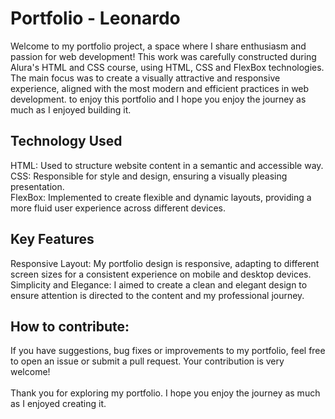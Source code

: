 <h1 align="left">Portfolio - Leonardo</h1>

<p align="left">Welcome to my portfolio project, a space where I share enthusiasm and passion for web development! This work was carefully constructed during Alura's HTML and CSS course, using HTML, CSS and FlexBox technologies. The main focus was to create a visually attractive and responsive experience, aligned with the most modern and efficient practices in web development. to enjoy this portfolio and I hope you enjoy the journey as much as I enjoyed building it.</p>

<h2 align="left">Technology Used</h2>

<p align="left">HTML: Used to structure website content in a semantic and accessible way.<br>CSS: Responsible for style and design, ensuring a visually pleasing presentation.<br>FlexBox: Implemented to create flexible and dynamic layouts, providing a more fluid user experience across different devices.</p>

<h2 align="left">Key Features</h2>

<p align="left">Responsive Layout: My portfolio design is responsive, adapting to different screen sizes for a consistent experience on mobile and desktop devices.<br>Simplicity and Elegance: I aimed to create a clean and elegant design to ensure attention is directed to the content and my professional journey.</p>

<h2 align="left">How to contribute:</h2>

<p align="left">If you have suggestions, bug fixes or improvements to my portfolio, feel free to open an issue or submit a pull request. Your contribution is very welcome!<br><br>Thank you for exploring my portfolio. I hope you enjoy the journey as much as I enjoyed creating it.</p>
